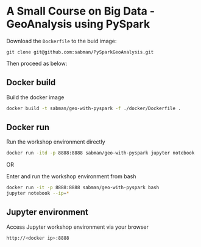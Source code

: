 # A Small Course on Big Data - GeoAnalysis using PySpark

Download the `Dockerfile` to the buid image:

```
git clone git@github.com:sabman/PySparkGeoAnalysis.git
```

Then proceed as below:

## Docker build
Build the docker image
```sh
docker build -t sabman/geo-with-pyspark -f ./docker/Dockerfile .
```

## Docker run

Run the workshop environment directly
```sh
docker run -itd -p 8888:8888 sabman/geo-with-pyspark jupyter notebook '--ip=*'
```

OR

Enter and run the workshop environment from bash
```sh
docker run -it -p 8888:8888 sabman/geo-with-pyspark bash
jupyter notebook --ip=*
```

## Jupyter environment
Access Jupyter workshop environment via your browser
```sh
http://<docker ip>:8888
```

